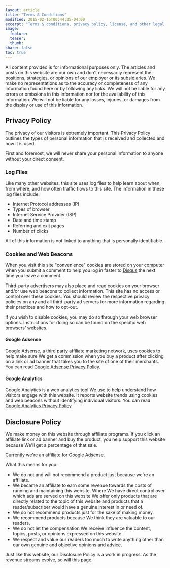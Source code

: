 ```yaml
---
layout: article
title: "Terms & Conditions"
modified: 2015-02-16T00:44:35-04:00
excerpt: "Terms & conditions, privacy policy, license, and other legal stuff you won’t read."
image:
  feature:
  teaser:
  thumb:
share: false
toc: true
---
```


All content provided is for informational purposes only. The articles and posts on this website are our own and don't necessarily represent the positions, strategies, or opinions of our employer or its subsidiaries. We make no representations as to the accuracy or completeness of any information found here or by following any links. We will not be liable for any errors or omissions in this information nor for the availability of this information. We will not be liable for any losses, injuries, or damages from the display or use of this information.

## Privacy Policy

The privacy of our visitors is extremely important. This Privacy Policy outlines the types of personal information that is received and collected and how it is used.

First and foremost, we will never share your personal information to anyone without your direct consent.

### Log Files

Like many other websites, this site uses log files to help learn about when, from where, and how often traffic flows to this site. The information in these log files include:

* Internet Protocol addresses (IP)
* Types of browser
* Internet Service Provider (ISP)
* Date and time stamp
* Referring and exit pages
* Number of clicks

All of this information is not linked to anything that is personally identifiable.

### Cookies and Web Beacons

When you visit this site "convenience" cookies are stored on your computer when you submit a comment to help you log in faster to [Disqus](http://disqus.com) the next time you leave a comment.

Third-party advertisers may also place and read cookies on your browser and/or use web beacons to collect information. This site has no access or control over these cookies. You should review the respective privacy policies on any and all third-party ad servers for more information regarding their practices and how to opt-out.

If you wish to disable cookies, you may do so through your web browser options. Instructions for doing so can be found on the specific web browsers' websites.

#### Google Adsense

Google Adsense, a third party affiliate marketing network, uses cookies to help make sure We get a commission when you buy a product after clicking on a link or ad banner that takes you to the site of one of their merchants. You can read [Google Adsense Privacy Policy](http://support.google.com/adsense/bin/answer.py?hl=en&answer=48182).

#### Google Analytics

Google Analytics is a web analytics tool We use to help understand how visitors engage with this website. It reports website trends using cookies and web beacons without identifying individual visitors. You can read [Google Analytics Privacy Policy](http://www.google.com/analytics/learn/privacy.html).

## Disclosure Policy

We make money on this website through affiliate programs. If you click an affiliate link or ad banner and buy the product, you help support this website because We'll get a percentage of that sale.

Currently we're an affiliate for Google Adsense.

What this means for you:

* We do not and will not recommend a product just because we're an affiliate.
* We became an affiliate to earn some revenue towards the costs of running and maintaining this website. Where We have direct control over which ads are served on this website We offer only products that are directly related to the topic of this website and products that a reader/subscriber would have a genuine interest in or need of.
* We do not recommend products just for the sake of making money.
* We recommend products because We think they are valuable to our readers.
* We do not let the compensation We receive influence the content, topics, posts, or opinions expressed on this website.
* We respect and value our readers too much to write anything other than our own genuine and objective opinions and advice.

Just like this website, our Disclosure Policy is a work in progress. As the revenue streams evolve, so will this page.
